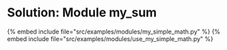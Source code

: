 # Solution: Module my_sum

{% embed include file="src/examples/modules/my_simple_math.py" %}
{% embed include file="src/examples/modules/use_my_simple_math.py" %}




